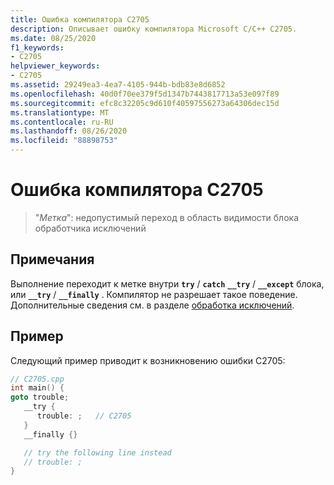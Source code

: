 ```yaml
---
title: Ошибка компилятора C2705
description: Описывает ошибку компилятора Microsoft C/C++ C2705.
ms.date: 08/25/2020
f1_keywords:
- C2705
helpviewer_keywords:
- C2705
ms.assetid: 29249ea3-4ea7-4105-944b-bdb83e8d6852
ms.openlocfilehash: 40d0f70ee379f5d1347b7443817713a53e097f89
ms.sourcegitcommit: efc8c32205c9d610f40597556273a64306dec15d
ms.translationtype: MT
ms.contentlocale: ru-RU
ms.lasthandoff: 08/26/2020
ms.locfileid: "88898753"
---
```

# <a name="compiler-error-c2705"></a>Ошибка компилятора C2705

> "*Метка*": недопустимый переход в область видимости блока обработчика исключений

## <a name="remarks"></a>Примечания

Выполнение переходит к метке внутри **`try`** / **`catch`** **`__try`** / **`__except`** блока, или **`__try`** / **`__finally`** . Компилятор не разрешает такое поведение. Дополнительные сведения см. в разделе [обработка исключений](../../cpp/exception-handling-in-visual-cpp.md).

## <a name="example"></a>Пример

Следующий пример приводит к возникновению ошибки C2705:

```cpp
// C2705.cpp
int main() {
goto trouble;
   __try {
      trouble: ;   // C2705
   }
   __finally {}

   // try the following line instead
   // trouble: ;
}
```
